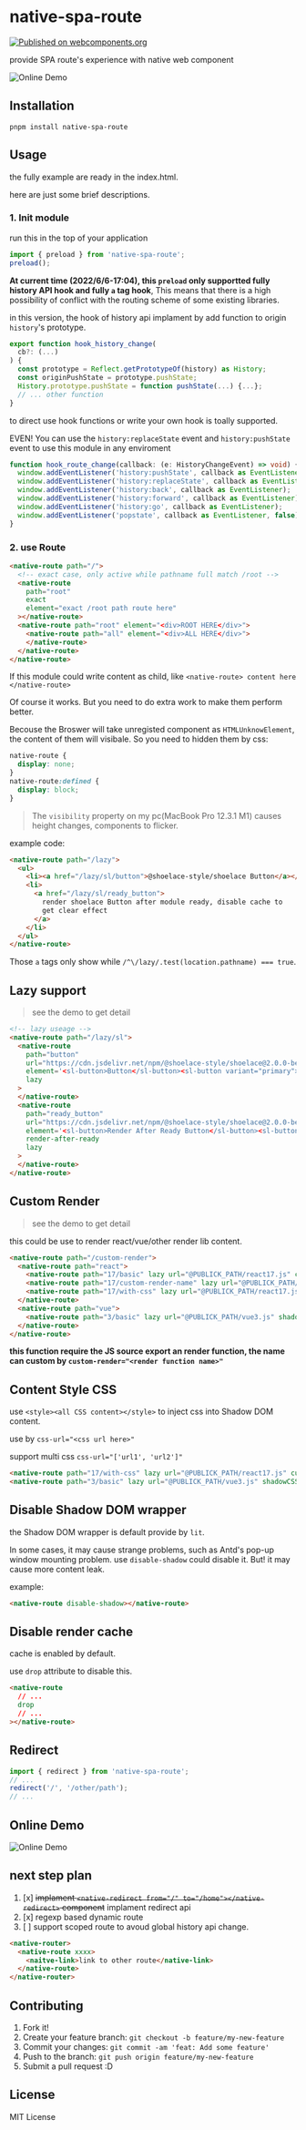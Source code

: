 # native-spa-route

[![Published on webcomponents.org](https://img.shields.io/badge/webcomponents.org-published-blue.svg)](https://www.webcomponents.org/element/owner/native-spa-route)

provide SPA route's experience with native web component

![Online Demo]([https://](https://native-spa-route.vercel.app/))

## Installation

`pnpm install native-spa-route`

## Usage

the fully example are ready in the index.html.

here are just some brief descriptions.

### 1. Init module

run this in the top of your application

```typescript
import { preload } from 'native-spa-route';
preload();
```

**At current time (2022/6/6-17:04), this `preload` only supportted fully history API hook and fully `a` tag hook**,
This means that there is a high possibility of conflict with the routing scheme of some existing libraries.

in this version, the hook of history api implament by add function to origin `history`'s prototype.

```typescript
export function hook_history_change(
  cb?: (...)
) {
  const prototype = Reflect.getPrototypeOf(history) as History;
  const originPushState = prototype.pushState;
  History.prototype.pushState = function pushState(...) {...};
  // ... other function
}
```

to direct use hook functions or write your own hook is toally supported.

EVEN! You can use the `history:replaceState` event and `history:pushState` event to use this module in any enviroment

```typescript
function hook_route_change(callback: (e: HistoryChangeEvent) => void) {
  window.addEventListener('history:pushState', callback as EventListener);
  window.addEventListener('history:replaceState', callback as EventListener);
  window.addEventListener('history:back', callback as EventListener);
  window.addEventListener('history:forward', callback as EventListener);
  window.addEventListener('history:go', callback as EventListener);
  window.addEventListener('popstate', callback as EventListener, false);
}
```

### 2. use Route

```html
<native-route path="/">
  <!-- exact case, only active while pathname full match /root -->
  <native-route
    path="root"
    exact
    element="exact /root path route here"
  ></native-route>
  <native-route path="root" element="<div>ROOT HERE</div>">
    <native-route path="all" element="<div>ALL HERE</div>">
    </native-route>
  </native-route>
</native-route>
```

If this module could write content as child, like `<native-route> content here </native-route>`

Of course it works. But you need to do extra work to make them perform better.

Becouse the Broswer will take unregisted component as `HTMLUnknowElement`, the content of them will visibale.
So you need to hidden them by css:

```css
native-route {
  display: none;
}
native-route:defined {
  display: block;
}
```

> The `visibility` property on my pc(MacBook Pro 12.3.1 M1) causes height changes, components to flicker.

example code:

```html
<native-route path="/lazy">
  <ul>
    <li><a href="/lazy/sl/button">@shoelace-style/shoelace Button</a></li>
    <li>
      <a href="/lazy/sl/ready_button">
        render shoelace Button after module ready, disable cache to
        get clear effect
      </a>
    </li>
  </ul>
</native-route>
```

Those `a` tags only show while `/^\/lazy/.test(location.pathname) === true`.

## Lazy support

> see the demo to get detail

```html
<!-- lazy useage -->
<native-route path="/lazy/sl">
  <native-route
    path="button"
    url="https://cdn.jsdelivr.net/npm/@shoelace-style/shoelace@2.0.0-beta.74/dist/components/button/button.js"
    element='<sl-button>Button</sl-button><sl-button variant="primary">Primary</sl-button><sl-button variant="neutral" loading>Neutral</sl-button>'
    lazy
  >
  </native-route>
  <native-route
    path="ready_button"
    url="https://cdn.jsdelivr.net/npm/@shoelace-style/shoelace@2.0.0-beta.74/dist/components/button/button.js"
    element='<sl-button>Render After Ready Button</sl-button><sl-button variant="primary">Primary</sl-button><sl-button variant="neutral" loading>Neutral</sl-button>'
    render-after-ready
    lazy
  >
  </native-route>
</native-route>
```

## Custom Render

> see the demo to get detail

this could be use to render react/vue/other render lib content.

```html
<native-route path="/custom-render">
  <native-route path="react">
    <native-route path="17/basic" lazy url="@PUBLICK_PATH/react17.js" custom-render></native-route>
    <native-route path="17/custom-render-name" lazy url="@PUBLICK_PATH/react17.js" custom-render="customRenderFunction"></native-route>
    <native-route path="17/with-css" lazy url="@PUBLICK_PATH/react17.js" custom-render="withCss" shadowCSSUrl="@PUBLICK_PATH/react17.css"></native-route>
  </native-route>
  <native-route path="vue">
    <native-route path="3/basic" lazy url="@PUBLICK_PATH/vue3.js" shadowCSSUrl="@PUBLICK_PATH/vue3.css" custom-render></native-route>
  </native-route>
</native-route>
```

**this function require the JS source export an render function, the name can custom by `custom-render="<render function name>"`**

## Content Style CSS

use `<style><all CSS content></style>` to inject css into Shadow DOM content.

use by `css-url="<css url here>"`

support multi css `css-url="['url1', 'url2']"`

```html
<native-route path="17/with-css" lazy url="@PUBLICK_PATH/react17.js" custom-render="withCss" shadowCSSUrl="@PUBLICK_PATH/react17.css"></native-route>
<native-route path="3/basic" lazy url="@PUBLICK_PATH/vue3.js" shadowCSSUrl="@PUBLICK_PATH/vue3.css" custom-render></native-route>
```

## Disable Shadow DOM wrapper

the Shadow DOM wrapper is default provide by `lit`.

In some cases, it may cause strange problems, such as Antd's pop-up window mounting problem.
use `disable-shadow` could disable it. But! it may cause more content leak.

example:

```html
<native-route disable-shadow></native-route>
```

## Disable render cache

cache is enabled by default.

use `drop` attribute to disable this.

```html
<native-route
  // ...
  drop
  // ...
></native-route>
```

## Redirect

```typescript
import { redirect } from 'native-spa-route';
// ...
redirect('/', '/other/path');
// ...
```

## Online Demo

![Online Demo]([https://](https://native-spa-route.vercel.app/))

## next step plan

1. [x] ~~implament `<native-redirect from="/" to="/home"></native-redirect>` component~~ implament redirect api
2. [x] regexp based dynamic route
3. [ ] support scoped route to avoud global history api change.

```html
<native-router>
  <native-route xxxx>
    <naitve-link>link to other route</native-link>
  </native-route>
</native-router>
```

## Contributing

1. Fork it!
2. Create your feature branch: `git checkout -b feature/my-new-feature`
3. Commit your changes: `git commit -am 'feat: Add some feature'`
4. Push to the branch: `git push origin feature/my-new-feature`
5. Submit a pull request :D

## License

MIT License
